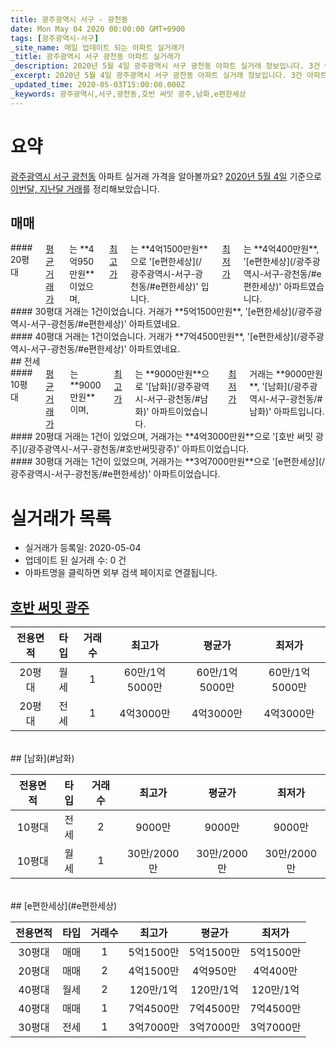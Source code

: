 ```yaml
---
title: 광주광역시 서구 - 광천동
date: Mon May 04 2020 00:00:00 GMT+0900
tags: [광주광역시-서구]
_site_name: 매일 업데이트 되는 아파트 실거래가
_title: 광주광역시 서구 광천동 아파트 실거래가
_description: 2020년 5월 4일 광주광역시 서구 광천동 아파트 실거래 정보입니다. 3건 아파트 정보가 있습니다.
_excerpt: 2020년 5월 4일 광주광역시 서구 광천동 아파트 실거래 정보입니다. 3건 아파트 정보가 있습니다.
_updated_time: 2020-05-03T15:00:00.000Z
_keywords: 광주광역시,서구,광천동,호반 써밋 광주,남화,e편한세상
---
```





# 요약
<ins>광주광역시 서구 광천동</ins> 아파트 실거래 가격을 알아볼까요? <ins>2020년 5월 4일</ins> 기준으로 <ins>이번달, 지난달 거래</ins>를 정리해보았습니다.

## 매매
<div class="container">
<div class="six columns" markdown="1">
#### 20평대
<ins>평균 거래가</ins>는 **4억950만원**이었으며, <ins>최고가</ins>는 **4억1500만원**으로 '[e편한세상](/광주광역시-서구-광천동/#e편한세상)' 입니다. <ins>최저가</ins>는 **4억400만원**, '[e편한세상](/광주광역시-서구-광천동/#e편한세상)' 아파트였습니다.
</div>
<div class="six columns" markdown="1">
#### 30평대
거래는 1건이었습니다. 거래가 **5억1500만원**, '[e편한세상](/광주광역시-서구-광천동/#e편한세상)' 아파트였네요.
</div>
</div>
<div class="container">
<div class="twelve columns" markdown="1">
#### 40평대
거래는 1건이었습니다. 거래가 **7억4500만원**, '[e편한세상](/광주광역시-서구-광천동/#e편한세상)' 아파트였네요.
</div>
</div>
## 전세
<div class="container">
<div class="six columns" markdown="1">
#### 10평대
<ins>평균 거래가</ins>는 **9000만원**이며, <ins>최고가</ins>는 **9000만원**으로 '[남화](/광주광역시-서구-광천동/#남화)' 아파트이었습니다. <ins>최저가</ins> 거래는 **9000만원**, '[남화](/광주광역시-서구-광천동/#남화)' 아파트입니다.
</div>
<div class="six columns" markdown="1">
#### 20평대
거래는 1건이 있었으며, 거래가는 **4억3000만원**으로 '[호반 써밋 광주](/광주광역시-서구-광천동/#호반써밋광주)' 아파트이었습니다.
</div>
</div>
<div class="container">
<div class="twelve columns" markdown="1">
#### 30평대
거래는 1건이 있었으며, 거래가는 **3억7000만원**으로 '[e편한세상](/광주광역시-서구-광천동/#e편한세상)' 아파트이었습니다.
</div>
</div>



# 실거래가 목록
- 실거래가 등록일: 2020-05-04
- 업데이트 된 실거래 수: 0 건
- 아파트명을 클릭하면 외부 검색 페이지로 연결됩니다.

## [호반 써밋 광주](#호반써밋광주)

|전용면적|타입|거래수|최고가|평균가|최저가|
|:---:|:---:|:---:|:---:|:---:|:---:|
|20평대|<span class="deal-type-3">월세</span>|1|60만/1억5000만|60만/1억5000만|60만/1억5000만|
|20평대|<span class="deal-type-2">전세</span>|1|4억3000만|4억3000만|4억3000만|

<br/>
## [남화](#남화)

|전용면적|타입|거래수|최고가|평균가|최저가|
|:---:|:---:|:---:|:---:|:---:|:---:|
|10평대|<span class="deal-type-2">전세</span>|2|9000만|9000만|9000만|
|10평대|<span class="deal-type-3">월세</span>|1|30만/2000만|30만/2000만|30만/2000만|

<br/>
## [e편한세상](#e편한세상)

|전용면적|타입|거래수|최고가|평균가|최저가|
|:---:|:---:|:---:|:---:|:---:|:---:|
|30평대|<span class="deal-type-1">매매</span>|1|5억1500만|5억1500만|5억1500만|
|20평대|<span class="deal-type-1">매매</span>|2|4억1500만|4억950만|4억400만|
|40평대|<span class="deal-type-3">월세</span>|2|120만/1억|120만/1억|120만/1억|
|40평대|<span class="deal-type-1">매매</span>|1|7억4500만|7억4500만|7억4500만|
|30평대|<span class="deal-type-2">전세</span>|1|3억7000만|3억7000만|3억7000만|

<br/>



